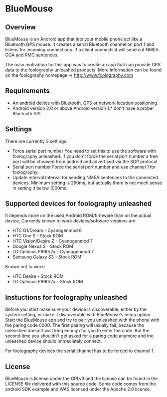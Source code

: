 BlueMouse
=========

Overview
--------

BlueMouse is an Android app that lets your mobile phone act like 
a Bluetooth GPS mouse. It creates a serial Bluetooth channel on port 1
and listens for incoming connections. If a client connects it will send out
NMEA GGA and RMC sentences.

The main motivation for this app was to create an app
that can provide GPS data to the foolography unleashed products.
More information can be found on the foolography homepage 
-> http://www.foolography.com

Requirements
------------

  * An android device with Bluetooth, GPS or network location positioning
  * Android version 2.0 or above
    Android version 1.* don't have a prober Bluetooth API.

Settings
--------

There are currently 3 settings:

  * Force serial port number
    You need to set this to use the software with foolography unleashed.
    If you don't force the serial port number a free port will be choosen
    from android and advertised via the SDP protocol.
  * Serial port number
    Force the serial port number and use channel 1 for foolography.
  * Update interval
    Interval for sending NMEA sentences to the connected devices.
    Minimum setting is 250ms, but actually there is not much sense in
    setting it below 1000ms.

Supported devices for foolography unleashed
-------------------------------------------

It depends more on the used Android ROM/firmware than on the actual device,
Currently known to work devices/software versions are:

  * HTC G1/Dream - Cyanogenmod 6
  * HTC One S - Stock ROM
  * HTC Vision/Desire Z - Cyanogenmod 7
  * Google Nexus S - Stock ROM
  * LG Optimus P990/2x - Cyanogenmod 7
  * Samsung Galaxy S3 - Stock ROM

Known not to work:

  * HTC Desire - Stock ROM
  * LG Optimus P990/2x - Stock ROM

Instuctions for foolography unleashed
-------------------------------------

Before you start make sure your device is discoverable, either by the
system setting, or make it discoverable with BlueMouse's menu option.
Start the BlueMouse app and try to pair you unleashed with the phone
with the paring code 0000. The first pairing will usually fail,
because the unleashed doesn't wait long enough for you to enter the code.
But the second time you shouldn't get asked for a paring code anymore
and the unleashed device should immediately connect.

For foolography devices the serial channel has to be forced to channel 1.

License
-------

BlueMouse is license under the GPLv3 and the license
can be found in the LICENSE file delivered with this source code.
Some code comes from the android SDK example and WAS licensed under the Apache 2.0 license.

